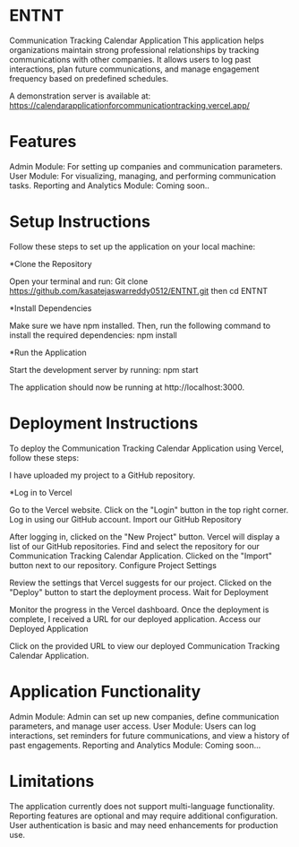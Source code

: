 # ENTNT
Communication Tracking Calendar Application
This application helps organizations maintain strong professional relationships by tracking communications with other companies. It allows users to log past interactions, plan future communications, and manage engagement frequency based on predefined schedules.

A demonstration server is available at: https://calendarapplicationforcommunicationtracking.vercel.app/

# Features

Admin Module: For setting up companies and communication parameters. User Module: For visualizing, managing, and performing communication tasks. Reporting and Analytics Module: Coming soon..

# Setup Instructions

Follow these steps to set up the application on your local machine:

*Clone the Repository

Open your terminal and run: Git clone https://github.com/kasatejaswarreddy0512/ENTNT.git then cd ENTNT

*Install Dependencies

Make sure we have npm installed. Then, run the following command to install the required dependencies: npm install

*Run the Application

Start the development server by running: npm start

The application should now be running at http://localhost:3000.


# Deployment Instructions

To deploy the Communication Tracking Calendar Application using Vercel, follow these steps:

I have uploaded my project to a GitHub repository.

*Log in to Vercel

Go to the Vercel website. Click on the "Login" button in the top right corner. Log in using our GitHub account. Import our GitHub Repository

After logging in, clicked on the "New Project" button. Vercel will display a list of our GitHub repositories. Find and select the repository for our Communication Tracking Calendar Application. Clicked on the "Import" button next to our repository. Configure Project Settings

Review the settings that Vercel suggests for our project. Clicked on the "Deploy" button to start the deployment process. Wait for Deployment

Monitor the progress in the Vercel dashboard. Once the deployment is complete, I received a URL for our deployed application. Access our Deployed Application

Click on the provided URL to view our deployed Communication Tracking Calendar Application.

# Application Functionality

Admin Module: Admin can set up new companies, define communication parameters, and manage user access. User Module: Users can log interactions, set reminders for future communications, and view a history of past engagements. Reporting and Analytics Module: Coming soon...

# Limitations

The application currently does not support multi-language functionality. Reporting features are optional and may require additional configuration. User authentication is basic and may need enhancements for production use.


